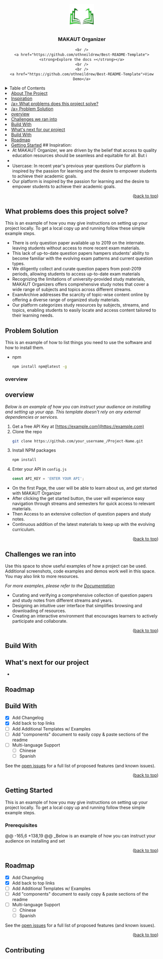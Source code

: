 <!-- PROJECT LOGO -->
<br />
<div align="center">
  <a href="https://github.com/othneildrew/Best-README-Templat">
    <img src="https://raw.githubusercontent.com/Floydscharm/project/master/static/Image/pencil.png" alt="Logo" width="80" height="80">
  </a>

  <h3 align="center">MAKAUT Organizer</h3>

  <p align="center">
    
    <br />
    <a href="https://github.com/othneildrew/Best-README-Template"><strong>Explore the docs »</strong></a>
    <br />
    <br />
    <a href="https://github.com/othneildrew/Best-README-Template">View Demo</a>
  </p>
</div>



<!-- TABLE OF CONTENTS -->
<details>
  <summary>Table of Contents</summary>
  <ol>
    <li>
      <a href="#about-the-project">About The Project</a>
      <ul>
        <li><a href="#built-with">Built With</a></li>
      </ul>
    </li>
    <li>
      <a href="#getting-started">Getting Started</a>
      <ul>
        <li><a href="#prerequisites">Prerequisites</a></li>
        <li><a href="#installation">Installation</a></li>
      </ul>
    </li>
    <li><a href="#usage">Usage</a></li>
    <li><a href="#roadmap">Roadmap</a></li>
    <li><a href="#contributing">Contributing</a></li>
    <li><a href="#license">License</a></li>
    <li><a href="#contact">Contact</a></li>
    <li><a href="#acknowledgments">Acknowledgments</a></li>
  </ol>
</details>


<li><a href="#about-the-project">About The Project</a></li>
    <li><a href="#inspiration">Inspiration</a></li>
    <li><a href="#what problems does this project solve?">/a> What problems does this project solve?</li>
    <li><a href="#problem solution">/a> Problem Solution</li>
    <li><a href="#overview">overview</a></li>
    <li><a href="#Challenges we ran into">Challenges we ran into</a></li>
    <li><a href="#build with">Build With</a></li>
    <li><a href="#What's next for our project">What's next for our project</a></li>
      <li><a href="#build with">Build With</a></li>
    <li><a href="#roadmap">Roadmap</a></li>
     <li>
      <a href="#getting-started">Getting Started</a>
## Inspiration:

* At MAKAUT Organizer, we are driven by the belief that access to quality education resources should be seamless and equitable for all. But i
* 
* Usercase: In recent year's previous year questions
  Our platform is inspired by the passion for learning and the desire to empower students to achieve their academic goals.
* Our platform is inspired by the passion for learning and the desire to empower students to achieve their academic goals.

<p align="right">(<a href="#readme-top">back to top</a>)</p>


## What problems does this project solve?

This is an example of how you may give instructions on setting up your project locally.
To get a local copy up and running follow these simple example steps.
* There is only question paper available up to 2019 on the internate. leaving students without access to more recent exam materials.
* This lack of up-to-date question papers hampers students' ability to become familiar with the evolving exam patterns and current question types.
* We diligently collect and curate question papers from post-2019 periods, allowing students to access up-to-date exam materials
* Recognizing the limitations of university-provided study materials, MAKAUT Organizers offers comprehensive study notes that cover a wide range of subjects and topics across different streams.
* ExamArchive addresses the scarcity of topic-wise content online by offering a diverse range of organized study materials.
* Our platform categorizes study resources by subjects, streams, and topics, enabling students to easily locate and access content tailored to their learning needs.

## Problem Solution

This is an example of how to list things you need to use the software and how to install them.
* npm
  ```sh
  npm install npm@latest -g
  ```

### overview
## overview

_Below is an example of how you can instruct your audience on installing and setting up your app. This template doesn't rely on any external dependencies or services._

1. Get a free API Key at [https://example.com](https://example.com)
2. Clone the repo
   ```sh
   git clone https://github.com/your_username_/Project-Name.git
   ```
3. Install NPM packages
   ```sh
   npm install
   ```
4. Enter your API in `config.js`
   ```js
   const API_KEY = 'ENTER YOUR API';
   ```
* On the first Page, the user will be able to learn about us, and get started with MAKAUT Organizer
* After clicking the get started button, the user will experience easy navigation through streams and semesters for quick access to relevant materials.
* Then Access to an extensive collection of question papers and study notes.
* Continuous addition of the latest materials to keep up with the evolving curriculum.

<p align="right">(<a href="#readme-top">back to top</a>)</p>



## Challenges we ran into

Use this space to show useful examples of how a project can be used. Additional screenshots, code examples and demos work well in this space. You may also link to more resources.

_For more examples, please refer to the [Documentation](https://example.com)_
*  Curating and verifying a comprehensive collection of question papers and study notes from different streams and years.
*  Designing an intuitive user interface that simplifies browsing and downloading of resources.
*  Creating an interactive environment that encourages learners to actively participate and collaborate.

<p align="right">(<a href="#readme-top">back to top</a>)</p>

## Build With
## What's next for our project

*

<!-- ROADMAP -->
## Roadmap
## Build With

- [x] Add Changelog
- [x] Add back to top links
- [ ] Add Additional Templates w/ Examples
- [ ] Add "components" document to easily copy & paste sections of the readme
- [ ] Multi-language Support
    - [ ] Chinese
    - [ ] Spanish

See the [open issues](https://github.com/othneildrew/Best-README-Template/issues) for a full list of proposed features (and known issues).

<p align="right">(<a href="#readme-top">back to top</a>)</p>


## Getting Started

This is an example of how you may give instructions on setting up your project locally.
To get a local copy up and running follow these simple example steps.


### Prerequisites

@@ -165,6 +138,19 @@ _Below is an example of how you can instruct your audience on installing and set
<p align="right">(<a href="#readme-top">back to top</a>)</p>


## Roadmap

- [x] Add Changelog
- [x] Add back to top links
- [ ] Add Additional Templates w/ Examples
- [ ] Add "components" document to easily copy & paste sections of the readme
- [ ] Multi-language Support
    - [ ] Chinese
    - [ ] Spanish

See the [open issues](https://github.com/othneildrew/Best-README-Template/issues) for a full list of proposed features (and known issues).

<p align="right">(<a href="#readme-top">back to top</a>)</p>

<!-- CONTRIBUTING -->
## Contributing
